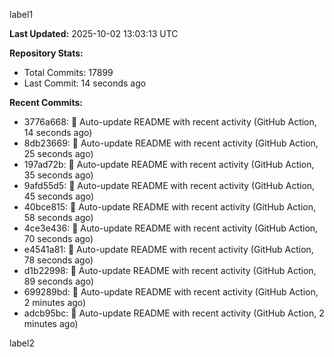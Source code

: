 
label1 
<!-- ACTIVITY_START -->
**Last Updated:** 2025-10-02 13:03:13 UTC

**Repository Stats:**
- Total Commits: 17899
- Last Commit: 14 seconds ago

**Recent Commits:**
- 3776a668: 🤖 Auto-update README with recent activity (GitHub Action, 14 seconds ago)
- 8db23669: 🤖 Auto-update README with recent activity (GitHub Action, 25 seconds ago)
- 197ad72b: 🤖 Auto-update README with recent activity (GitHub Action, 35 seconds ago)
- 9afd55d5: 🤖 Auto-update README with recent activity (GitHub Action, 45 seconds ago)
- 40bce815: 🤖 Auto-update README with recent activity (GitHub Action, 58 seconds ago)
- 4ce3e436: 🤖 Auto-update README with recent activity (GitHub Action, 70 seconds ago)
- e4541a81: 🤖 Auto-update README with recent activity (GitHub Action, 78 seconds ago)
- d1b22998: 🤖 Auto-update README with recent activity (GitHub Action, 89 seconds ago)
- 699289bd: 🤖 Auto-update README with recent activity (GitHub Action, 2 minutes ago)
- adcb95bc: 🤖 Auto-update README with recent activity (GitHub Action, 2 minutes ago)
<!-- ACTIVITY_END -->

label2

